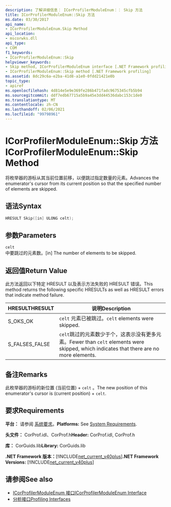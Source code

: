 ```yaml
---
description: 了解详细信息： ICorProfilerModuleEnum：： Skip 方法
title: ICorProfilerModuleEnum::Skip 方法
ms.date: 03/30/2017
api_name:
- ICorProfilerModuleEnum.Skip Method
api_location:
- mscorwks.dll
api_type:
- COM
f1_keywords:
- ICorProfilerModuleEnum::Skip
helpviewer_keywords:
- Skip method, ICorProfilerModuleEnum interface [.NET Framework profiling]
- ICorProfilerModuleEnum::Skip method [.NET Framework profiling]
ms.assetid: 8dc29c6a-e2ba-41d8-a1e0-0fdd21421e0b
topic_type:
- apiref
ms.openlocfilehash: 4d814e5e9e369fe286b471fadc9675345cfb5b94
ms.sourcegitcommit: ddf7edb67715a5b9a45e3dd44536dabc153c1de0
ms.translationtype: MT
ms.contentlocale: zh-CN
ms.lasthandoff: 02/06/2021
ms.locfileid: "99798961"
---
```

# <a name="icorprofilermoduleenumskip-method"></a><span data-ttu-id="7c1ac-103">ICorProfilerModuleEnum::Skip 方法</span><span class="sxs-lookup"><span data-stu-id="7c1ac-103">ICorProfilerModuleEnum::Skip Method</span></span>

<span data-ttu-id="7c1ac-104">将枚举器的游标从其当前位置前移，以便跳过指定数量的元素。</span><span class="sxs-lookup"><span data-stu-id="7c1ac-104">Advances the enumerator's cursor from its current position so that the specified number of elements are skipped.</span></span>  
  
## <a name="syntax"></a><span data-ttu-id="7c1ac-105">语法</span><span class="sxs-lookup"><span data-stu-id="7c1ac-105">Syntax</span></span>  
  
```cpp  
HRESULT Skip([in] ULONG celt);  
```  
  
## <a name="parameters"></a><span data-ttu-id="7c1ac-106">参数</span><span class="sxs-lookup"><span data-stu-id="7c1ac-106">Parameters</span></span>  

 `celt`  
 <span data-ttu-id="7c1ac-107">中要跳过的元素数。</span><span class="sxs-lookup"><span data-stu-id="7c1ac-107">[in] The number of elements to be skipped.</span></span>  
  
## <a name="return-value"></a><span data-ttu-id="7c1ac-108">返回值</span><span class="sxs-lookup"><span data-stu-id="7c1ac-108">Return Value</span></span>  

 <span data-ttu-id="7c1ac-109">此方法返回以下特定 HRESULT 以及表示方法失败的 HRESULT 错误。</span><span class="sxs-lookup"><span data-stu-id="7c1ac-109">This method returns the following specific HRESULTs as well as HRESULT errors that indicate method failure.</span></span>  
  
|<span data-ttu-id="7c1ac-110">HRESULT</span><span class="sxs-lookup"><span data-stu-id="7c1ac-110">HRESULT</span></span>|<span data-ttu-id="7c1ac-111">说明</span><span class="sxs-lookup"><span data-stu-id="7c1ac-111">Description</span></span>|  
|-------------|-----------------|  
|<span data-ttu-id="7c1ac-112">S_OK</span><span class="sxs-lookup"><span data-stu-id="7c1ac-112">S_OK</span></span>|<span data-ttu-id="7c1ac-113">`celt` 元素已被跳过。</span><span class="sxs-lookup"><span data-stu-id="7c1ac-113">`celt` elements were skipped.</span></span>|  
|<span data-ttu-id="7c1ac-114">S_FALSE</span><span class="sxs-lookup"><span data-stu-id="7c1ac-114">S_FALSE</span></span>|<span data-ttu-id="7c1ac-115">`celt`跳过的元素数少于个，这表示没有更多元素。</span><span class="sxs-lookup"><span data-stu-id="7c1ac-115">Fewer than `celt` elements were skipped, which indicates that there are no more elements.</span></span>|  
  
## <a name="remarks"></a><span data-ttu-id="7c1ac-116">备注</span><span class="sxs-lookup"><span data-stu-id="7c1ac-116">Remarks</span></span>  

 <span data-ttu-id="7c1ac-117">此枚举器的游标的新位置 (当前位置) + `celt` 。</span><span class="sxs-lookup"><span data-stu-id="7c1ac-117">The new position of this enumerator's cursor is (current position) + `celt`.</span></span>  
  
## <a name="requirements"></a><span data-ttu-id="7c1ac-118">要求</span><span class="sxs-lookup"><span data-stu-id="7c1ac-118">Requirements</span></span>  

 <span data-ttu-id="7c1ac-119">**平台：** 请参阅 [系统要求](../../get-started/system-requirements.md)。</span><span class="sxs-lookup"><span data-stu-id="7c1ac-119">**Platforms:** See [System Requirements](../../get-started/system-requirements.md).</span></span>  
  
 <span data-ttu-id="7c1ac-120">**头文件：** CorProf.idl、CorProf.h</span><span class="sxs-lookup"><span data-stu-id="7c1ac-120">**Header:** CorProf.idl, CorProf.h</span></span>  
  
 <span data-ttu-id="7c1ac-121">**库：** CorGuids.lib</span><span class="sxs-lookup"><span data-stu-id="7c1ac-121">**Library:** CorGuids.lib</span></span>  
  
 <span data-ttu-id="7c1ac-122">**.NET Framework 版本：**[!INCLUDE[net_current_v40plus](../../../../includes/net-current-v40plus-md.md)]</span><span class="sxs-lookup"><span data-stu-id="7c1ac-122">**.NET Framework Versions:** [!INCLUDE[net_current_v40plus](../../../../includes/net-current-v40plus-md.md)]</span></span>  
  
## <a name="see-also"></a><span data-ttu-id="7c1ac-123">请参阅</span><span class="sxs-lookup"><span data-stu-id="7c1ac-123">See also</span></span>

- [<span data-ttu-id="7c1ac-124">ICorProfilerModuleEnum 接口</span><span class="sxs-lookup"><span data-stu-id="7c1ac-124">ICorProfilerModuleEnum Interface</span></span>](icorprofilermoduleenum-interface.md)
- [<span data-ttu-id="7c1ac-125">分析接口</span><span class="sxs-lookup"><span data-stu-id="7c1ac-125">Profiling Interfaces</span></span>](profiling-interfaces.md)
